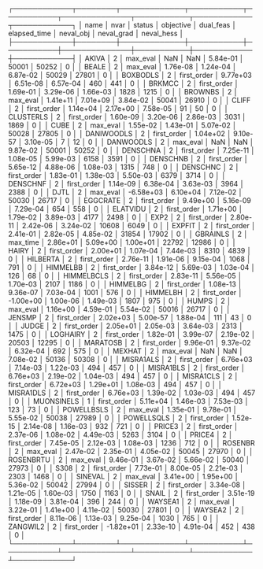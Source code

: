 ┌────────────┬────────┬─────────────┬───────────┬───────────┬──────────────┬───────────┬────────────┬────────────┐
│       name │   nvar │      status │ objective │ dual_feas │ elapsed_time │ neval_obj │ neval_grad │ neval_hess │
├────────────┼────────┼─────────────┼───────────┼───────────┼──────────────┼───────────┼────────────┼────────────┤
│      AKIVA │      2 │    max_eval │       NaN │       NaN │     5.84e-01 │     50001 │      50252 │          0 │
│      BEALE │      2 │    max_eval │  1.76e-08 │  1.24e-04 │     6.87e-02 │     50029 │      27801 │          0 │
│   BOXBODLS │      2 │ first_order │  9.77e+03 │  6.51e-08 │     6.57e-04 │       460 │        441 │          0 │
│     BRKMCC │      2 │ first_order │  1.69e-01 │  3.29e-06 │     1.66e-03 │      1828 │       1215 │          0 │
│    BROWNBS │      2 │    max_eval │  1.41e+11 │  7.01e+09 │     3.84e-02 │     50041 │      26910 │          0 │
│      CLIFF │      2 │ first_order │  1.14e+04 │  2.17e+00 │     7.58e-05 │        91 │         50 │          0 │
│  CLUSTERLS │      2 │ first_order │  1.60e-09 │  3.20e-06 │     2.86e-03 │      3031 │       1869 │          0 │
│       CUBE │      2 │    max_eval │  1.55e-02 │  1.43e-01 │     5.07e-02 │     50028 │      27805 │          0 │
│ DANIWOODLS │      2 │ first_order │  1.04e+02 │  9.10e-57 │     3.10e-05 │         7 │         12 │          0 │
│  DANWOODLS │      2 │    max_eval │       NaN │       NaN │     9.87e-02 │     50001 │      50252 │          0 │
│   DENSCHNA │      2 │ first_order │  7.25e-11 │  1.08e-05 │     5.99e-03 │      6158 │       3591 │          0 │
│   DENSCHNB │      2 │ first_order │  5.65e-12 │  4.88e-06 │     1.08e-03 │      1315 │        748 │          0 │
│   DENSCHNC │      2 │ first_order │  1.83e-01 │  1.38e-03 │     5.50e-03 │      6379 │       3714 │          0 │
│   DENSCHNF │      2 │ first_order │  1.14e-09 │  6.38e-04 │     3.63e-03 │      3964 │       2388 │          0 │
│       DJTL │      2 │    max_eval │ -6.58e+03 │  6.10e+04 │     7.12e-02 │     50030 │      26717 │          0 │
│   EGGCRATE │      2 │ first_order │  9.49e+00 │  5.16e-09 │     7.29e-04 │       654 │        558 │          0 │
│   ELATVIDU │      2 │ first_order │  1.71e+00 │  1.79e-02 │     3.89e-03 │      4177 │       2498 │          0 │
│       EXP2 │      2 │ first_order │  2.80e-11 │  2.42e-06 │     3.24e-02 │     10608 │       6049 │          0 │
│     EXPFIT │      2 │ first_order │  2.41e-01 │  2.82e-05 │     4.85e-02 │     31854 │      17902 │          0 │
│   GBRAINLS │      2 │    max_time │  2.86e+01 │  5.09e+00 │     1.00e+01 │     22792 │      12986 │          0 │
│      HAIRY │      2 │ first_order │  2.00e+01 │  1.07e-04 │     7.44e-03 │      8310 │       4839 │          0 │
│   HILBERTA │      2 │ first_order │  2.76e-11 │  1.91e-06 │     9.15e-04 │      1068 │        791 │          0 │
│   HIMMELBB │      2 │ first_order │  3.84e-12 │  5.69e-03 │     1.03e-04 │       126 │         68 │          0 │
│ HIMMELBCLS │      2 │ first_order │  2.83e-11 │  5.56e-05 │     1.70e-03 │      2107 │       1186 │          0 │
│   HIMMELBG │      2 │ first_order │  1.08e-13 │  9.36e-07 │     7.03e-04 │      1001 │        576 │          0 │
│   HIMMELBH │      2 │ first_order │ -1.00e+00 │  1.00e-06 │     1.49e-03 │      1807 │        975 │          0 │
│      HUMPS │      2 │    max_eval │  1.16e+00 │  4.59e-01 │     5.54e-02 │     50016 │      26717 │          0 │
│     JENSMP │      2 │ first_order │  2.02e+03 │  5.00e-57 │     1.88e-04 │       111 │         43 │          0 │
│      JUDGE │      2 │ first_order │  2.05e+01 │  2.05e-03 │     3.64e-03 │      2313 │       1475 │          0 │
│   LOGHAIRY │      2 │ first_order │  1.82e-01 │  3.99e-07 │     2.19e-02 │     20503 │      12295 │          0 │
│   MARATOSB │      2 │ first_order │  9.96e-01 │  9.37e-02 │     6.32e-04 │       692 │        575 │          0 │
│     MEXHAT │      2 │    max_eval │       NaN │       NaN │     7.08e-02 │     50136 │      50308 │          0 │
│  MISRA1ALS │      2 │ first_order │  6.76e+03 │  7.14e-03 │     1.22e-03 │       494 │        457 │          0 │
│  MISRA1BLS │      2 │ first_order │  6.76e+03 │  2.19e-02 │     1.04e-03 │       494 │        457 │          0 │
│  MISRA1CLS │      2 │ first_order │  6.72e+03 │  1.29e+01 │     1.08e-03 │       494 │        457 │          0 │
│  MISRA1DLS │      2 │ first_order │  6.76e+03 │  1.39e-02 │     1.03e-03 │       494 │        457 │          0 │
│ MUONSINELS │      1 │ first_order │  5.11e+04 │  1.46e-03 │     7.53e-03 │       123 │         73 │          0 │
│ POWELLBSLS │      2 │    max_eval │  1.35e-01 │  9.78e-01 │     5.55e-02 │     50038 │      27989 │          0 │
│ POWELLSQLS │      2 │ first_order │  1.52e-15 │  2.14e-08 │     1.16e-03 │       932 │        721 │          0 │
│     PRICE3 │      2 │ first_order │  2.37e-06 │  1.08e-02 │     4.49e-03 │      5263 │       3104 │          0 │
│     PRICE4 │      2 │ first_order │  7.45e-05 │  2.12e-03 │     1.08e-03 │      1236 │        712 │          0 │
│    ROSENBR │      2 │    max_eval │  2.47e-02 │  2.35e-01 │     4.05e-02 │     50045 │      27970 │          0 │
│  ROSENBRTU │      2 │    max_eval │  9.46e-01 │  3.67e-02 │     5.66e-02 │     50040 │      27973 │          0 │
│       S308 │      2 │ first_order │  7.73e-01 │  8.00e-05 │     2.21e-03 │      2303 │       1468 │          0 │
│    SINEVAL │      2 │    max_eval │  3.41e+00 │  1.95e+00 │     5.36e-02 │     50042 │      27994 │          0 │
│     SISSER │      2 │ first_order │  3.34e-08 │  1.21e-05 │     1.60e-03 │      1750 │       1163 │          0 │
│      SNAIL │      2 │ first_order │  3.51e-19 │  1.18e-09 │     3.81e-04 │       396 │        244 │          0 │
│    WAYSEA1 │      2 │    max_eval │  3.22e-01 │  1.41e+00 │     4.11e-02 │     50030 │      27801 │          0 │
│    WAYSEA2 │      2 │ first_order │  8.11e-06 │  1.13e-03 │     9.25e-04 │      1030 │        765 │          0 │
│   ZANGWIL2 │      2 │ first_order │ -1.82e+01 │  2.33e-10 │     4.91e-04 │       452 │        438 │          0 │
└────────────┴────────┴─────────────┴───────────┴───────────┴──────────────┴───────────┴────────────┴────────────┘
